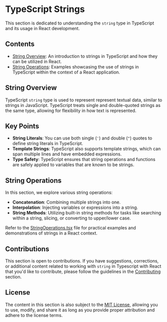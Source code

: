 # TypeScript Strings

This section is dedicated to understanding the `string` type in TypeScript and its usage in React development.

## Contents

- [String Overview](README.md): An introduction to strings in TypeScript and how they can be utilized in React.
- [String Operations](StringOperations.tsx): Examples showcasing the use of strings in TypeScript within the context of a React application.

## String Overview

TypeScript `string` type is used to represent represent textual data, similar to strings in JavaScript. TypeScript treats single and double-quoted strings as the same type, allowing for flexibility in how text is represented.

## Key Points

- **String Literals**: You can use both single (`'`) and double (`"`) quotes to define string literals in TypeScript.
- **Template Strings**: TypeScript also supports template strings, which can span multiple lines and have embedded expressions.
- **Type Safety**: TypeScript ensures that string operations and functions are safely applied to variables that are known to be strings.

## String Operations

In this section, we explore various string operations:

- **Concatenation**: Combining multiple strings into one.
- **Interpolation**: Injecting variables or expressions into a string.
- **String Methods**: Utilizing built-in string methods for tasks like searching within a string, slicing, or converting to upper/lower case.

Refer to the [StringOperations.tsx](StringOperations.tsx) file for practical examples and demonstrations of strings in a React context.

## Contributions

This section is open to contributions. If you have suggestions, corrections, or additional content related to working with `string` in Typescript with React that you'd like to contribute, please follow the guidelines in the [Contributing](../../../Contributing.md) section.

## License

The content in this section is also subject to the [MIT License](../../../LICENSE), allowing you to use, modify, and share it as long as you provide proper attribution and adhere to the license terms.
